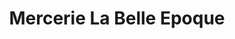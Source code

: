 ---
title: "Mercerie La Belle Epoque"
url: /saint-hilaire-du-harcouet/mercerie-la-belle-epoque/
shop: Textil
---